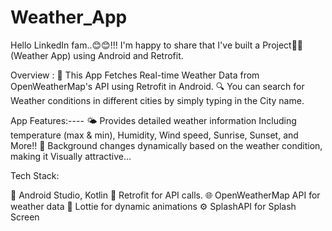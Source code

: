 # Weather_App
Hello LinkedIn fam..😊😊!!!
I'm happy to share that I've built a Project🚀🚀 (Weather App) using Android and Retrofit.

Overview :
📱 This App Fetches Real-time Weather Data from OpenWeatherMap's API using Retrofit in Android.
🔍 You can search for Weather conditions in different cities by simply typing in the City name.

App Features:----
🌤️ Provides detailed weather information Including temperature (max & min), Humidity, Wind speed, Sunrise, Sunset, and More!!
🌈 Background changes dynamically based on the weather condition, making it Visually attractive...

Tech Stack:

🔧 Android Studio, Kotlin
📡 Retrofit for API calls.
🌐 OpenWeatherMap API for weather data
🎨 Lottie for dynamic animations
⚙️ SplashAPI for Splash Screen
